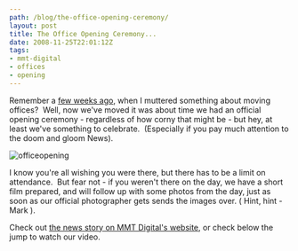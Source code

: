 ```yaml
---
path: /blog/the-office-opening-ceremony/
layout: post
title: The Office Opening Ceremony...
date: 2008-11-25T22:01:12Z
tags:
- mmt-digital
- offices
- opening
---
```


Remember a [few weeks ago](http://www.psyked.co.uk/press-release/moving-offices.htm), when I muttered something about moving offices?  Well, now we've moved it was about time we had an official opening ceremony - regardless of how corny that might be - but hey, at least we've something to celebrate.  (Especially if you pay much attention to the doom and gloom News).

![](http://uploads.psyked.co.uk/2008/11/officeopening.jpg "officeopening")

I know you're all wishing you were there, but there has to be a limit on attendance.  But fear not - if you weren't there on the day, we have a short film prepared, and will follow up with some photos from the day, just as soon as our official photographer gets sends the images over. ( Hint, hint - Mark ).

Check out [the news story on MMT Digital's website](http://www.mmtdigital.co.uk/news), or check below the jump to watch our video.



<object classid="clsid:d27cdb6e-ae6d-11cf-96b8-444553540000" width="500" height="320" codebase="http://download.macromedia.com/pub/shockwave/cabs/flash/swflash.cab#version=6,0,40,0"><param name="allowFullScreen" value="true" /><param name="allowscriptaccess" value="always" /><param name="src" value="http://www.mmtdigital.co.uk/mmtopening/mmtopeningflv.swf" /><embed type="application/x-shockwave-flash" width="500" height="320" src="http://www.mmtdigital.co.uk/mmtopening/mmtopeningflv.swf" allowscriptaccess="always" allowfullscreen="true"></embed></object>